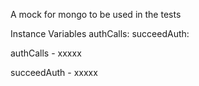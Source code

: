 A mock for mongo to be used in the tests

Instance Variables
	authCalls:		<Object>
	succeedAuth:		<Object>

authCalls
	- xxxxx

succeedAuth
	- xxxxx
